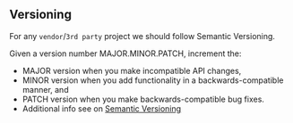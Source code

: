 ## Versioning

For any `vendor`/`3rd party` project we should follow Semantic Versioning.

Given a version number MAJOR.MINOR.PATCH, increment the:

* MAJOR version when you make incompatible API changes,
* MINOR version when you add functionality in a backwards-compatible manner, and
* PATCH version when you make backwards-compatible bug fixes.
* Additional info see on [Semantic Versioning](https://semver.org/spec/v2.0.0.html)

